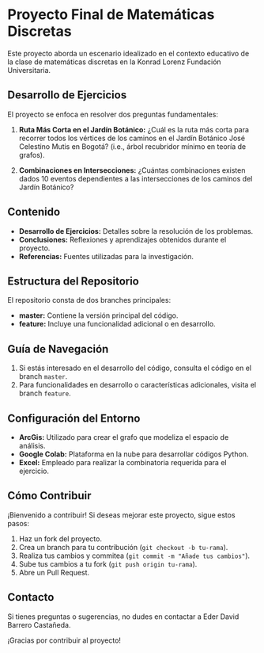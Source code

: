 # Proyecto Final de Matemáticas Discretas

Este proyecto aborda un escenario idealizado en el contexto educativo de la clase de matemáticas discretas en la Konrad Lorenz Fundación Universitaria.

## Desarrollo de Ejercicios

El proyecto se enfoca en resolver dos preguntas fundamentales:
1. **Ruta Más Corta en el Jardín Botánico:** ¿Cuál es la ruta más corta para recorrer todos los vértices de los caminos en el Jardín Botánico José Celestino Mutis en Bogotá? (i.e., árbol recubridor mínimo en teoría de grafos).

2. **Combinaciones en Intersecciones:** ¿Cuántas combinaciones existen dados 10 eventos dependientes a las intersecciones de los caminos del Jardín Botánico?

## Contenido

- **Desarrollo de Ejercicios:** Detalles sobre la resolución de los problemas.
- **Conclusiones:** Reflexiones y aprendizajes obtenidos durante el proyecto.
- **Referencias:** Fuentes utilizadas para la investigación.

## Estructura del Repositorio

El repositorio consta de dos branches principales:
- **master:** Contiene la versión principal del código.
- **feature:** Incluye una funcionalidad adicional o en desarrollo.

## Guía de Navegación

1. Si estás interesado en el desarrollo del código, consulta el código en el branch `master`.
2. Para funcionalidades en desarrollo o características adicionales, visita el branch `feature`.

## Configuración del Entorno

- **ArcGis:** Utilizado para crear el grafo que modeliza el espacio de análisis.
- **Google Colab:** Plataforma en la nube para desarrollar códigos Python.
- **Excel:** Empleado para realizar la combinatoria requerida para el ejercicio.

## Cómo Contribuir

¡Bienvenido a contribuir! Si deseas mejorar este proyecto, sigue estos pasos:
1. Haz un fork del proyecto.
2. Crea un branch para tu contribución (`git checkout -b tu-rama`).
3. Realiza tus cambios y commitea (`git commit -m "Añade tus cambios"`).
4. Sube tus cambios a tu fork (`git push origin tu-rama`).
5. Abre un Pull Request.

## Contacto

Si tienes preguntas o sugerencias, no dudes en contactar a Eder David Barrero Castañeda.

¡Gracias por contribuir al proyecto!
